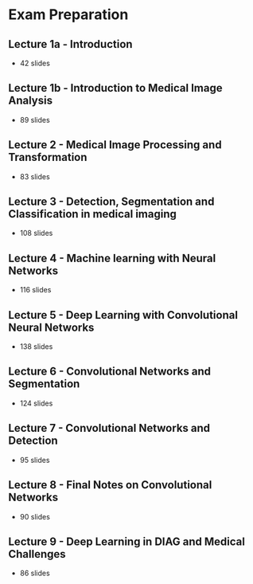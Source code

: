 # Exam Preparation

## Lecture 1a - Introduction

- 42 slides

## Lecture 1b - Introduction to Medical Image Analysis

- 89 slides

## Lecture 2 - Medical Image Processing and Transformation

- 83 slides

## Lecture 3 - Detection, Segmentation and Classification in medical imaging

- 108 slides

## Lecture 4 - Machine learning with Neural Networks

- 116 slides


## Lecture 5 - Deep Learning with Convolutional Neural Networks

- 138 slides


## Lecture 6 - Convolutional Networks and Segmentation

- 124 slides

## Lecture 7 - Convolutional Networks and Detection

- 95 slides

## Lecture 8 - Final Notes on Convolutional Networks

- 90 slides


## Lecture 9 - Deep Learning in DIAG and Medical Challenges

- 86 slides
